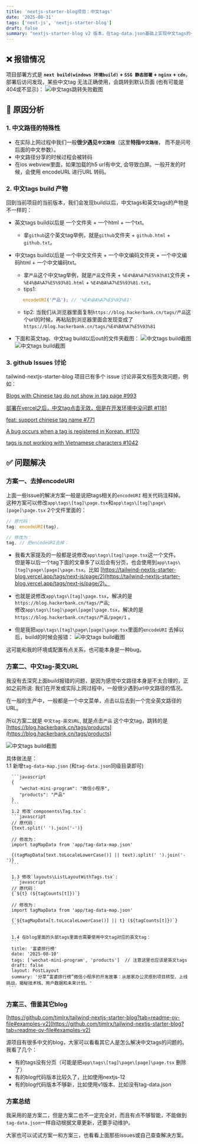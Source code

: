 ```yaml
---
title: 'nextjs-starter-blog项目：中文tags'
date: '2025-08-31'
tags: ['next-js', 'nextjs-starter-blog']
draft: false
summary: "nextjs-starter-blog v2 版本，在tag-data.json基础上实现中文tags的一种方案"
---
```


## ❌ 报错情况

项目部署方式是 **`next build(windows 环境build)` + `SSG 静态部署` + `nginx` + `cdn`**，部署后访问发现，某些中文tag 无法正确使用，会跳转到默认页面 (也有可能是404或不显示)：
![中文tags跳转失败截图](/static/images/nextjs-starter-blog/chinese-tags/err1.png)


## 🚨 原因分析

### 1. 中文路径的特殊性
   - 在实际上网过程中我们一般**很少遇见`中文路径`**（这里**特指`中文路径`**， 而不是问号后面的中文参数）。
   - 中文路径分享的时候过程会被转码
   - 在ios webview里面，如果加载的h5 url有中文, 会导致白屏。一般开发的时候，会使用 encodeURL 进行URL 转码。

### 2. 中文tags build 产物
   回到当前项目的当前版本，我们会发现build以后，中文tags和英文tags的产物是不一样的：
   
   - 英文tags build以后是 一个文件夹 + 一个html + 一个txt。  
     - 拿`github`这个英文tag举例，就是`github`文件夹 +  `github.html` + `github.txt`。

   - 中文tags build以后是 一个中文文件夹 + 一个中文编码文件夹 + 一个中文编码html + 一个中文编码txt。      
      - 拿`产品`这个中文tag举例，就是`产品`文件夹 + `%E4%BA%A7%E5%93%81`文件夹 +  `%E4%BA%A7%E5%93%81.html` + `%E4%BA%A7%E5%93%81.txt`。     
      - tips1:
      ```javascript
         encodeURI('产品'); // '%E4%BA%A7%E5%93%81'
      ```
      - tip2:
        当我们从浏览器里面复制`https://blog.hackerbank.cn/tags/产品`这个url的时候，再粘贴到浏览器里面会发现变成了`https://blog.hackerbank.cn/tags/%E4%BA%A7%E5%93%81`

   - 下面和英文tag、中文tag build以后out的文件夹截图：
   ![中文tags build截图](/static/images/nextjs-starter-blog/chinese-tags/err3.png)
   ![中文tags build截图](/static/images/nextjs-starter-blog/chinese-tags/err2.png)
   

### 3. github Issues 讨论

   tailwind-nextjs-starter-blog 项目已有多个 issue 讨论非英文标签失效问题，例如：

   [Blogs with Chinese tag do not show in tag page #993](https://github.com/timlrx/tailwind-nextjs-starter-blog/issues/993)   

   [部署在vercel之后，中文tag点击无效，但是在开发环境中没问题 #1181](https://github.com/timlrx/tailwind-nextjs-starter-blog/issues/1181)  

   [feat: support chinese tag name #771](https://github.com/timlrx/tailwind-nextjs-starter-blog/pull/771)      

   [A bug occurs when a tag is registered in Korean. #1170](https://github.com/timlrx/tailwind-nextjs-starter-blog/pull/1170)

   [tags is not working with Vietnamese characters #1042](https://github.com/timlrx/tailwind-nextjs-starter-blog/issues/1042)


## ✅ 问题解决

### 方案一、去掉encodeURI   
  上面一些issue的解决方案一般是说把tags相关的`encodeURI` 相关代码注释掉。     
  这种方案可以修改`app\tags\[tag]\page.tsx`和`app\tags\[tag]\page\[page]\page.tsx` 2个文件里面的：
  ```javascript
  // 原代码：
  tag: encodeURI(tag),

  // 修改为：
  tag, // 把encodeURI去掉：
  ```
  - 我看大家提及的一般都是说修改`app\tags\[tag]\page.tsx`这一个文件。  
  但是等以后一个tag下面的文章多了以后会有分页，也会使用到`app\tags\[tag]\page\[page]\page.tsx`。比如 [https://tailwind-nextjs-starter-blog.vercel.app/tags/next-js/page/2](https://tailwind-nextjs-starter-blog.vercel.app/tags/next-js/page/2)。

  - 也就是说修改`app\tags\[tag]\page.tsx`，解决的是`https://blog.hackerbank.cn/tags/产品`;  
  修改`app\tags\[tag]\page\[page]\page.tsx`，解决的是`https://blog.hackerbank.cn/tags/产品/page/1` 。

  - 但是我把`app\tags\[tag]\page\[page]\page.tsx`里面的`encodeURI` 去掉以后，build的时候会报错：
     ![中文tags build截图](/static/images/nextjs-starter-blog/chinese-tags/err4.png)

   这可能和我的环境或配置有点关系，也可能本身是一种bug。

### 方案二、中文tag-英文URL
   我没有去深究上面build报错的问题，是因为感觉中文路径本身是不太合理的，正如之前所说: 我们在开发或实际上网过程中，一般很少遇到url中文路径的情况。

   在一般的生产中，一般都是一个中文菜单，点击以后去到一个完全英文路径的URL。 

   所以方案二就是 `中文tag-英文URL`, 就是点击`产品` 这个中文tag，跳转的是 [https://blog.hackerbank.cn/tags/products](https://blog.hackerbank.cn/tags/products)

   ![中文tags build截图](/static/images/nextjs-starter-blog/chinese-tags/err5.png)

   具体做法是：   
      1.1 新增`tag-data-map.json` (和`tag-data.json`同级目录即可)
    
      ```javascript
      {
         "wechat-mini-program": "微信小程序",
         "products": "产品"
      }
      ```
      1.2 修改`components\Tag.tsx`:
      ```javascript
      // 原代码：
      {text.split(' ').join('-')}
      
      // 修改为：    
      import tagMapData from 'app/tag-data-map.json'  

      {(tagMapData[text.toLocaleLowerCase()] || text).split(' ').join('-')}
      ```    

      1.3 修改`layouts\ListLayoutWithTags.tsx`:
      ```javascript
      // 原代码：
      {`${t} (${tagCounts[t]})`}
      
      // 修改为： 
      import tagMapData from 'app/tag-data-map.json' 

      {`${tagMapData[t.toLocaleLowerCase()] || t} (${tagCounts[t]})`}
      ```

      1.4 在blog里面的头部tags里面也需要使用中文tag对应的英文tag：
      ```
      title: '富婆排行榜'
      date: '2025-08-10'
      tags: ['wechat-mini-program', 'products']  // 注意这里也应该是英文tags
      draft: false
      layout: PostLayout
      summary: '分享“富婆排行榜”微信小程序的开发故事：从居家办公灵感到项目转型、上线挑战，揭秘技术栈、用户数据和未来计划。'
     ```
      
### 方案三、借鉴其它blog
   [https://github.com/timlrx/tailwind-nextjs-starter-blog?tab=readme-ov-file#examples-v2](https://github.com/timlrx/tailwind-nextjs-starter-blog?tab=readme-ov-file#examples-v2)
   
   源项目有很多中文的blog，大家可以看看其它人是怎么解决中文tags的问题的。我看了几个：
   - 有的tags没有分页（可能是把`app\tags\[tag]\page\[page]\page.tsx` 删除了）
   - 有的blog代码版本比较久了，比如使用nextjs-12
   - 有的blog代码版本不够新，比如使用v1版本、比如没有tag-data.json

### 方案总结
   
   我采用的是方案二，但是方案二也不一定完全对，而且有点不够智能，不能做到`tag-data.json`一样自动根据文章更新，还要手动维护。

   大家也可以试试方案一和方案三，也看看上面那些issues或自己查查解决方案。
   